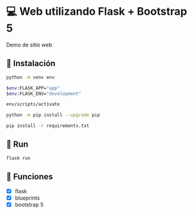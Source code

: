 # :computer: Web utilizando Flask + Bootstrap 5

Demo de sitio web

## :floppy_disk: Instalación

```bash
python -m venv env
```

```bash
$env:FLASK_APP="app"
$env:FLASK_ENV="development"
```

```bash
env/scripts/activate
```

```bash
python -m pip install --upgrade pip
```

```bash
pip install -r requirements.txt
```

## :runner: Run

```bash
flask run
```

## :pushpin: Funciones

- [x] flask
- [x] blueprints
- [x] bootstrap 5
